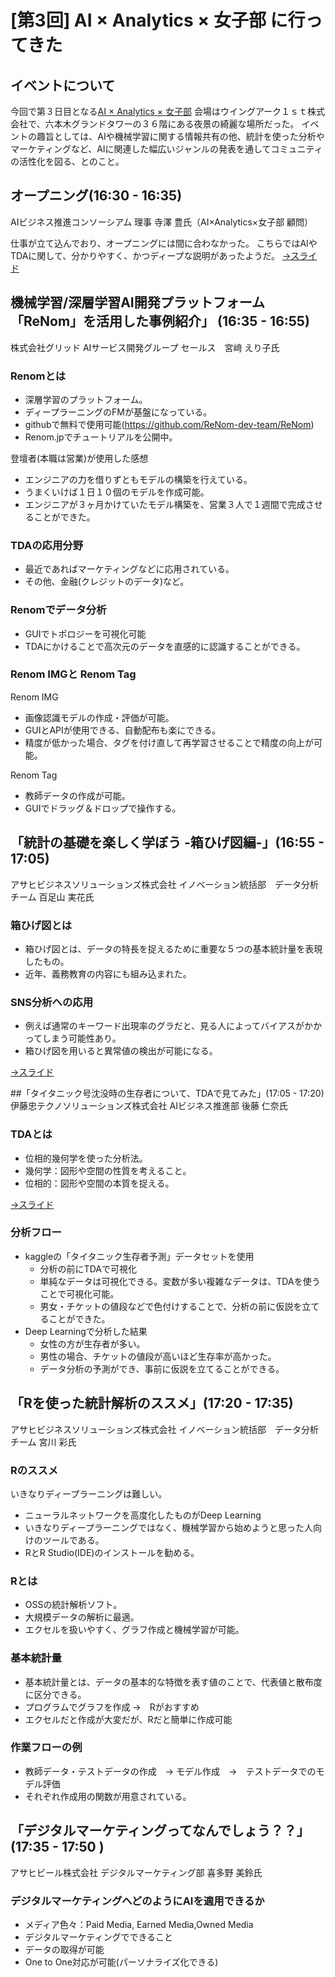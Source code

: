 # [第3回] AI × Analytics × 女子部 に行ってきた

## イベントについて
今回で第３日目となる[AI × Analytics × 女子部](https://aigirls.connpass.com/event/102873/)
会場はウイングアーク１ｓｔ株式会社で、六本木グランドタワーの３６階にある夜景の綺麗な場所だった。
イベントの趣旨としては、AIや機械学習に関する情報共有の他、統計を使った分析やマーケティングなど、AIに関連した幅広いジャンルの発表を通してコミュニティの活性化を図る、とのこと。

## オープニング(16:30 - 16:35)
AIビジネス推進コンソーシアム 理事 寺澤 豊氏（AI×Analytics×女子部 顧問）

仕事が立て込んでおり、オープニングには間に合わなかった。
こちらではAIやTDAに関して、分かりやすく、かつディープな説明があったようだ。
[→スライド](https://www.slideshare.net/YutakaTerasawa/20181114aianalytics)

## 機械学習/深層学習AI開発プラットフォーム「ReNom」を活用した事例紹介」 (16:35 - 16:55)
株式会社グリッド AIサービス開発グループ セールス　宮﨑 えり子氏

### Renomとは
 - 深層学習のプラットフォーム。
 - ディープラーニングのFMが基盤になっている。
 - githubで無料で使用可能(https://github.com/ReNom-dev-team/ReNom)
 - Renom.jpでチュートリアルを公開中。

登壇者(本職は営業)が使用した感想
 - エンジニアの力を借りずともモデルの構築を行えている。
 - うまくいけば１日１０個のモデルを作成可能。
 - エンジニアが３ヶ月かけていたモデル構築を、営業３人で１週間で完成させることができた。

### TDAの応用分野
 - 最近であればマーケティングなどに応用されている。
 - その他、金融(クレジットのデータ)など。

### Renomでデータ分析
 - GUIでトポロジーを可視化可能
 - TDAにかけることで高次元のデータを直感的に認識することができる。

### Renom IMGと Renom Tag
Renom IMG
 - 画像認識モデルの作成・評価が可能。
 - GUIとAPIが使用できる、自動配布も楽にできる。
 - 精度が低かった場合、タグを付け直して再学習させることで精度の向上が可能。

Renom Tag
 - 教師データの作成が可能。
 - GUIでドラッグ＆ドロップで操作する。

## 「統計の基礎を楽しく学ぼう -箱ひげ図編-」(16:55 - 17:05)
アサヒビジネスソリューションズ株式会社 イノベーション統括部　データ分析チーム 百足山 実花氏

### 箱ひげ図とは
- 箱ひげ図とは、データの特長を捉えるために重要な５つの基本統計量を表現したもの。
- 近年、義務教育の内容にも組み込まれた。

### SNS分析への応用
- 例えば通常のキーワード出現率のグラだと、見る人によってバイアスがかかってしまう可能性あり。
- 箱ひげ図を用いると異常値の検出が可能になる。

[→スライド](https://www.slideshare.net/YutakaTerasawa/ss-123065329)

##「タイタニック号沈没時の生存者について、TDAで見てみた」(17:05 - 17:20)
伊藤忠テクノソリューションズ株式会社 AIビジネス推進部 後藤 仁奈氏

### TDAとは
 - 位相的幾何学を使った分析法。
 - 幾何学：図形や空間の性質を考えること。
 - 位相的：図形や空間の本質を捉える。

[→スライド](https://www.slideshare.net/YutakaTerasawa/20181114-tda)

### 分析フロー
- kaggleの「タイタニック生存者予測」データセットを使用
  - 分析の前にTDAで可視化
  - 単純なデータは可視化できる。変数が多い複雑なデータは、TDAを使うことで可視化可能。
  - 男女・チケットの値段などで色付けすることで、分析の前に仮説を立てることができた。
- Deep Learningで分析した結果
   - 女性の方が生存者が多い。
   - 男性の場合、チケットの値段が高いほど生存率が高かった。
   - データ分析の予測ができ、事前に仮説を立てることができる。


## 「Rを使った統計解析のススメ」(17:20 - 17:35)
アサヒビジネスソリューションズ株式会社 イノベーション統括部　データ分析チーム 宮川 彩氏

### Rのススメ
いきなりディープラーニングは難しい。
 - ニューラルネットワークを高度化したものがDeep Learning
 - いきなりディープラーニングではなく、機械学習から始めようと思った人向けのツールである。
 - RとR Studio(IDE)のインストールを勧める。

### Rとは
 - OSSの統計解析ソフト。
 - 大規模データの解析に最適。
 - エクセルを扱いやすく、グラフ作成と機械学習が可能。

### 基本統計量
 - 基本統計量とは、データの基本的な特徴を表す値のことで、代表値と散布度に区分できる。
 - プログラムでグラフを作成 →　Rがおすすめ
 - エクセルだと作成が大変だが、Rだと簡単に作成可能

### 作業フローの例
 - 教師データ・テストデータの作成　→ モデル作成　→　テストデータでのモデル評価
  - それぞれ作成用の関数が用意されている。

## 「デジタルマーケティングってなんでしょう？？」 (17:35 - 17:50 )
アサヒビール株式会社 デジタルマーケティング部 喜多野 美鈴氏

### デジタルマーケティングへどのようにAIを適用できるか
 - メディア色々：Paid Media, Earned Media,Owned Media
 - デジタルマーケティングでできること
  - データの取得が可能
  - One to One対応が可能(パーソナライズ化できる)
